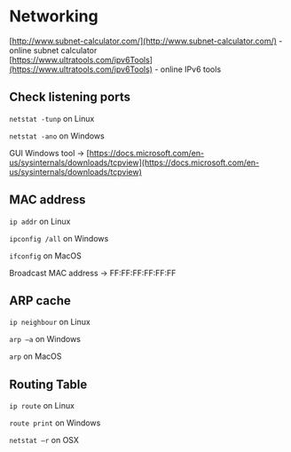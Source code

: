 # Networking

[http://www.subnet-calculator.com/](http://www.subnet-calculator.com/) - online subnet calculator  
[https://www.ultratools.com/ipv6Tools](https://www.ultratools.com/ipv6Tools) - online IPv6 tools

## Check listening ports

`netstat -tunp` on Linux

`netstat -ano` on Windows

 GUI Windows tool -&gt; [https://docs.microsoft.com/en-us/sysinternals/downloads/tcpview](https://docs.microsoft.com/en-us/sysinternals/downloads/tcpview)

## MAC address

`ip addr` on Linux

`ipconfig /all` on Windows

`ifconfig` on MacOS

 Broadcast MAC address -&gt; FF:FF:FF:FF:FF:FF

## ARP cache

`ip neighbour` on Linux

`arp –a` on Windows

`arp` on MacOS

## Routing Table

`ip route` on Linux

`route print` on Windows

`netstat –r` on OSX  


